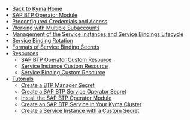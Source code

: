 <!-- markdown-link-check-disable -->
* [Back to Kyma Home](/)
* [SAP BTP Operator Module](/btp-manager/user/README.md)
* [Preconfigured Credentials and Access](/btp-manager/user/03-10-preconfigured-secret.md)
* [Working with Multiple Subaccounts](/btp-manager/user/03-30-multitenancy.md)
* [Management of the Service Instances and Service Bindings Lifecycle](/btp-manager/user/03-40-management-of-service-instances-and-bindings.md)
* [Service Binding Rotation](/btp-manager/user/03-50-service-binding-rotation.md)
* [Formats of Service Binding Secrets](/btp-manager/user/03-60-formatting-service-binding-secret.md)
* [Resources](/btp-manager/user/resources/README.md)
  * [SAP BTP Operator Custom Resource](/btp-manager/user/resources/02-10-sap-btp-operator-cr.md)
  * [Service Instance Custom Resource](/btp-manager/user/resources/02-20-service-instance-cr.md)
  * [Service Binding Custom Resource](/btp-manager/user/resources/02-30-service-binding-cr.md)
* [Tutorials](/btp-manager/user/tutorials/README.md)
  * [Create a BTP Manager Secret](/btp-manager/user/tutorials/04-10-create-btp-manager-secret.md)
  * [Create a SAP BTP Service Operator Secret](/btp-manager/user/tutorials/04-20-create-btp-service-operator-secret.md)
  * [Install the SAP BTP Operator Module](/btp-manager/user/tutorials/04-30-install-module.md)
  * [Create an SAP BTP Service in Your Kyma Cluster](/btp-manager/user/tutorials/04-40-deploy-service-in-cluster.md)
  * [Create a Service Instance with a Custom Secret](/btp-manager/user/tutorials/04-50-create-service-instance-with-custom-secret.md)
<!-- markdown-link-check-enable -->